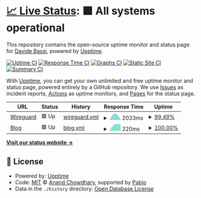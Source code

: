# [📈 Live Status](https://status.dadib.it): <!--live status--> **🟩 All systems operational**

This repository contains the open-source uptime monitor and status page for [Davide Bassi](dadib.it), powered by [Upptime](https://github.com/upptime/upptime).

[![Uptime CI](https://github.com/DadiBit/status.dadib.it/workflows/Uptime%20CI/badge.svg)](https://github.com/DadiBit/status.dadib.it/actions?query=workflow%3A%22Uptime+CI%22)
[![Response Time CI](https://github.com/DadiBit/status.dadib.it/workflows/Response%20Time%20CI/badge.svg)](https://github.com/DadiBit/status.dadib.it/actions?query=workflow%3A%22Response+Time+CI%22)
[![Graphs CI](https://github.com/DadiBit/status.dadib.it/workflows/Graphs%20CI/badge.svg)](https://github.com/DadiBit/status.dadib.it/actions?query=workflow%3A%22Graphs+CI%22)
[![Static Site CI](https://github.com/DadiBit/status.dadib.it/workflows/Static%20Site%20CI/badge.svg)](https://github.com/DadiBit/status.dadib.it/actions?query=workflow%3A%22Static+Site+CI%22)
[![Summary CI](https://github.com/DadiBit/status.dadib.it/workflows/Summary%20CI/badge.svg)](https://github.com/DadiBit/status.dadib.it/actions?query=workflow%3A%22Summary+CI%22)

With [Upptime](https://upptime.js.org), you can get your own unlimited and free uptime monitor and status page, powered entirely by a GitHub repository. We use [Issues](https://github.com/DadiBit/status.dadib.it/issues) as incident reports, [Actions](https://github.com/DadiBit/status.dadib.it/actions) as uptime monitors, and [Pages](https://status.dadib.it) for the status page.

<!--start: status pages-->
<!-- This summary is generated by Upptime (https://github.com/upptime/upptime) -->
<!-- Do not edit this manually, your changes will be overwritten -->
<!-- prettier-ignore -->
| URL | Status | History | Response Time | Uptime |
| --- | ------ | ------- | ------------- | ------ |
| <img alt="" src="https://icons.duckduckgo.com/ip3/wireguard.dadib.it.ico" height="13"> [Wireguard](http://wireguard.dadib.it:51821/) | 🟩 Up | [wireguard.yml](https://github.com/DadiBit/status.dadib.it/commits/HEAD/history/wireguard.yml) | <details><summary><img alt="Response time graph" src="./graphs/wireguard/response-time-week.png" height="20"> 2033ms</summary><br><a href="https://status.dadib.it/history/wireguard"><img alt="Response time 2033" src="https://img.shields.io/endpoint?url=https%3A%2F%2Fraw.githubusercontent.com%2FDadiBit%2Fstatus.dadib.it%2FHEAD%2Fapi%2Fwireguard%2Fresponse-time.json"></a><br><a href="https://status.dadib.it/history/wireguard"><img alt="24-hour response time 485" src="https://img.shields.io/endpoint?url=https%3A%2F%2Fraw.githubusercontent.com%2FDadiBit%2Fstatus.dadib.it%2FHEAD%2Fapi%2Fwireguard%2Fresponse-time-day.json"></a><br><a href="https://status.dadib.it/history/wireguard"><img alt="7-day response time 2033" src="https://img.shields.io/endpoint?url=https%3A%2F%2Fraw.githubusercontent.com%2FDadiBit%2Fstatus.dadib.it%2FHEAD%2Fapi%2Fwireguard%2Fresponse-time-week.json"></a><br><a href="https://status.dadib.it/history/wireguard"><img alt="30-day response time 2033" src="https://img.shields.io/endpoint?url=https%3A%2F%2Fraw.githubusercontent.com%2FDadiBit%2Fstatus.dadib.it%2FHEAD%2Fapi%2Fwireguard%2Fresponse-time-month.json"></a><br><a href="https://status.dadib.it/history/wireguard"><img alt="1-year response time 2033" src="https://img.shields.io/endpoint?url=https%3A%2F%2Fraw.githubusercontent.com%2FDadiBit%2Fstatus.dadib.it%2FHEAD%2Fapi%2Fwireguard%2Fresponse-time-year.json"></a></details> | <details><summary><a href="https://status.dadib.it/history/wireguard">99.49%</a></summary><a href="https://status.dadib.it/history/wireguard"><img alt="All-time uptime 99.49%" src="https://img.shields.io/endpoint?url=https%3A%2F%2Fraw.githubusercontent.com%2FDadiBit%2Fstatus.dadib.it%2FHEAD%2Fapi%2Fwireguard%2Fuptime.json"></a><br><a href="https://status.dadib.it/history/wireguard"><img alt="24-hour uptime 99.39%" src="https://img.shields.io/endpoint?url=https%3A%2F%2Fraw.githubusercontent.com%2FDadiBit%2Fstatus.dadib.it%2FHEAD%2Fapi%2Fwireguard%2Fuptime-day.json"></a><br><a href="https://status.dadib.it/history/wireguard"><img alt="7-day uptime 99.49%" src="https://img.shields.io/endpoint?url=https%3A%2F%2Fraw.githubusercontent.com%2FDadiBit%2Fstatus.dadib.it%2FHEAD%2Fapi%2Fwireguard%2Fuptime-week.json"></a><br><a href="https://status.dadib.it/history/wireguard"><img alt="30-day uptime 99.49%" src="https://img.shields.io/endpoint?url=https%3A%2F%2Fraw.githubusercontent.com%2FDadiBit%2Fstatus.dadib.it%2FHEAD%2Fapi%2Fwireguard%2Fuptime-month.json"></a><br><a href="https://status.dadib.it/history/wireguard"><img alt="1-year uptime 99.49%" src="https://img.shields.io/endpoint?url=https%3A%2F%2Fraw.githubusercontent.com%2FDadiBit%2Fstatus.dadib.it%2FHEAD%2Fapi%2Fwireguard%2Fuptime-year.json"></a></details>
| <img alt="" src="https://icons.duckduckgo.com/ip3/blog.dadib.it.ico" height="13"> [Blog](https://blog.dadib.it/) | 🟩 Up | [blog.yml](https://github.com/DadiBit/status.dadib.it/commits/HEAD/history/blog.yml) | <details><summary><img alt="Response time graph" src="./graphs/blog/response-time-week.png" height="20"> 220ms</summary><br><a href="https://status.dadib.it/history/blog"><img alt="Response time 220" src="https://img.shields.io/endpoint?url=https%3A%2F%2Fraw.githubusercontent.com%2FDadiBit%2Fstatus.dadib.it%2FHEAD%2Fapi%2Fblog%2Fresponse-time.json"></a><br><a href="https://status.dadib.it/history/blog"><img alt="24-hour response time 215" src="https://img.shields.io/endpoint?url=https%3A%2F%2Fraw.githubusercontent.com%2FDadiBit%2Fstatus.dadib.it%2FHEAD%2Fapi%2Fblog%2Fresponse-time-day.json"></a><br><a href="https://status.dadib.it/history/blog"><img alt="7-day response time 220" src="https://img.shields.io/endpoint?url=https%3A%2F%2Fraw.githubusercontent.com%2FDadiBit%2Fstatus.dadib.it%2FHEAD%2Fapi%2Fblog%2Fresponse-time-week.json"></a><br><a href="https://status.dadib.it/history/blog"><img alt="30-day response time 220" src="https://img.shields.io/endpoint?url=https%3A%2F%2Fraw.githubusercontent.com%2FDadiBit%2Fstatus.dadib.it%2FHEAD%2Fapi%2Fblog%2Fresponse-time-month.json"></a><br><a href="https://status.dadib.it/history/blog"><img alt="1-year response time 220" src="https://img.shields.io/endpoint?url=https%3A%2F%2Fraw.githubusercontent.com%2FDadiBit%2Fstatus.dadib.it%2FHEAD%2Fapi%2Fblog%2Fresponse-time-year.json"></a></details> | <details><summary><a href="https://status.dadib.it/history/blog">100.00%</a></summary><a href="https://status.dadib.it/history/blog"><img alt="All-time uptime 100.00%" src="https://img.shields.io/endpoint?url=https%3A%2F%2Fraw.githubusercontent.com%2FDadiBit%2Fstatus.dadib.it%2FHEAD%2Fapi%2Fblog%2Fuptime.json"></a><br><a href="https://status.dadib.it/history/blog"><img alt="24-hour uptime 100.00%" src="https://img.shields.io/endpoint?url=https%3A%2F%2Fraw.githubusercontent.com%2FDadiBit%2Fstatus.dadib.it%2FHEAD%2Fapi%2Fblog%2Fuptime-day.json"></a><br><a href="https://status.dadib.it/history/blog"><img alt="7-day uptime 100.00%" src="https://img.shields.io/endpoint?url=https%3A%2F%2Fraw.githubusercontent.com%2FDadiBit%2Fstatus.dadib.it%2FHEAD%2Fapi%2Fblog%2Fuptime-week.json"></a><br><a href="https://status.dadib.it/history/blog"><img alt="30-day uptime 100.00%" src="https://img.shields.io/endpoint?url=https%3A%2F%2Fraw.githubusercontent.com%2FDadiBit%2Fstatus.dadib.it%2FHEAD%2Fapi%2Fblog%2Fuptime-month.json"></a><br><a href="https://status.dadib.it/history/blog"><img alt="1-year uptime 100.00%" src="https://img.shields.io/endpoint?url=https%3A%2F%2Fraw.githubusercontent.com%2FDadiBit%2Fstatus.dadib.it%2FHEAD%2Fapi%2Fblog%2Fuptime-year.json"></a></details>

<!--end: status pages-->

[**Visit our status website →**](https://status.dadib.it)

## 📄 License

- Powered by: [Upptime](https://github.com/upptime/upptime)
- Code: [MIT](./LICENSE) © [Anand Chowdhary](https://anandchowdhary.com), supported by [Pabio](https://pabio.com)
- Data in the `./history` directory: [Open Database License](https://opendatacommons.org/licenses/odbl/1-0/)
